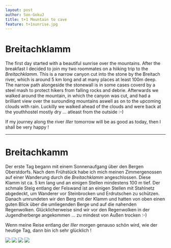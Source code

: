 ```yaml
---
layout: post
author: Son-GokuJ
title: t+1 Mountain to cave
feature: t+1sunrise.jpg
---
```


# Breitachklamm

The first day started with a beautiful sunrise over the mountains. After the breakfast I decided to join my two roommates
on a hiiking trip to the *Breitachklamm*. This is a narrow canyon cut into the stone by the Breitach river, which is around
5 km long and at many places at least 100m deep. The narrow path alongeside the stonewall is in some cases coverd by a steel mash 
to protect hikers from falling rocks and debrie. Afterwards we walked around the mountain, in which the canyon was cut, and had 
a brilliant view over the surounding mountains aswell as on to the upcoming clouds with rain. Luckilly we walked ahead of the 
clouds and were back at the youthhostel mostly dry ... atleast from the outside :-)

If my journey along the river *Iller* tomorrow will be as good as today, then I shall be very happy !

---

# Breitachkamm

Der erste Tag begann mit einem Sonnenaufgang über den Bergen Oberstdorfs. Nach dem Frühstück habe ich mich meinen Zimmergenossen
auf einer Wanderung durch die *Breitachklamm* angeschlossen. Diese Klamm ist ca. 5 km lang und an einigen Stellen mindestens
100 m tief. Der schmale Steig entlang der Felswand ist an einigen Stellen mit Stahlnetz abgedeckt, um Wanderer vor Steinbrocken
und Erdrutschen zu schützen. Danach umrundeten wir den Berg mit der Klamm und hatten von oben einen guten Blick über die umliegenden
Berge und auf die nahenden Regenwolken. Glücklicherweise sind wir vor den Regenwolken in der Jugendherberge angekommen
... zu mindest von Außen trocken :-)

Wenn meine Reise entlang der *Iller* morgen genauso schön wird, wie der heutige Tag, dann bin ich sehr glücklich !


<img src="{{ site.baseurl}}/assets/images/t+1Breitachklamm1.jpg" class="u-full-width" />

<img src="{{ site.baseurl}}/assets/images/t+1Breitachklamm2.jpg" class="u-full-width" />

<img src="{{ site.baseurl}}/assets/images/t+1Breitachklamm3.jpg" class="u-full-width" />

<img src="{{ site.baseurl}}/assets/images/t+1Panorama.jpg" class="u-full-width" />
